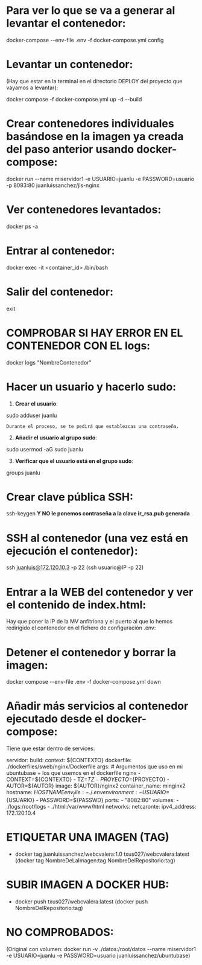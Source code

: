 # Para ver lo que se va a generar al levantar el contenedor: 
  docker-compose --env-file .env -f docker-compose.yml config

# Levantar un contenedor:
  (Hay que estar en la terminal en el directorio DEPLOY del proyecto que vayamos a levantar): 

  docker compose -f docker-compose.yml up -d --build

# Crear contenedores individuales basándose en la imagen ya creada del paso anterior usando docker-compose:
  docker run --name miservidor1 -e USUARIO=juanlu -e PASSWORD=usuario -p 8083:80  juanluissanchez/jls-nginx

# Ver contenedores levantados: 
  docker ps -a

# Entrar al contenedor: 
  docker exec -it <container_id> /bin/bash             

# Salir del contenedor:
  exit

# COMPROBAR SI HAY ERROR EN EL CONTENEDOR CON EL logs:
  docker logs "NombreContenedor"

# Hacer un usuario y hacerlo sudo: 
  1. **Crear el usuario**:

  sudo adduser juanlu

    Durante el proceso, se te pedirá que establezcas una contraseña.

  2. **Añadir el usuario al grupo sudo**:
    
  sudo usermod -aG sudo juanlu

  3. **Verificar que el usuario está en el grupo sudo**:
    
  groups juanlu

# Crear clave pública SSH:
  ssh-keygen
  **Y NO le ponemos contraseña a la clave ir_rsa.pub generada**

# SSH al contenedor (una vez está en ejecución el contenedor):
  ssh juanluis@172.120.10.3 -p 22   (ssh usuario@IP -p 22)

# Entrar a la WEB del contenedor y ver el contenido  de index.html:
  Hay que poner la IP de la MV anfitriona y el puerto al que lo hemos redirigido el contenedor en el fichero de configuración .env: 

# Detener el contenedor y borrar la imagen:
  docker compose --env-file .env -f docker-compose.yml down        

# Añadir más servicios al contenedor ejecutado desde el docker-compose:
  Tiene que estar dentro de services:

  servidor:
      build:
        context: ${CONTEXTO}
        dockerfile: ./dockerfiles/sweb/nginx/Dockerfile
        args: # Argumentos que uso en mi ubuntubase + los que usemos en el dockerfile nginx
          - CONTEXT=${CONTEXTO}
          - TZ=${TZ}
          - PROYECTO=${PROYECTO}
          - AUTOR=${AUTOR}
      image: ${AUTOR}/nginx2
      container_name: minginx2
      hostname: ${HOSTNAME}
      env_file:
        - ./.env
      environment:
        - USUARIO=${USUARIO}
        - PASSWORD=${PASSWD}
      ports:
        - "8082:80"
      volumes:
      - ./logs:/root/logs
      - ./html:/var/www/html
      networks:
        netcaronte:
          ipv4_address: 172.120.10.4

# ETIQUETAR UNA IMAGEN (TAG)
  - docker tag juanluissanchez/webcvalera:1.0 txus027/webcvalera:latest
  (docker tag NombreDeLaImagen:tag NombreDelRepositorio:tag)

# SUBIR IMAGEN A DOCKER HUB:
 - docker push txus027/webcvalera:latest
 (docker push NombreDelRepositorio:tag)


# NO COMPROBADOS:

(Original con volumen: docker run -v ./datos:/root/datos --name miservidor1 -e USUARIO=juanlu -e PASSWORD=usuario juanluissanchez/ubuntubase)

